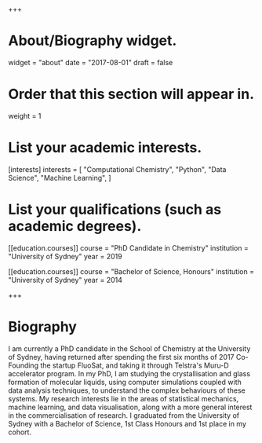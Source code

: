 +++
# About/Biography widget.
widget = "about"
date = "2017-08-01"
draft = false

# Order that this section will appear in.
weight = 1

# List your academic interests.
[interests]
  interests = [
    "Computational Chemistry",
    "Python",
    "Data Science",
    "Machine Learning",
  ]

# List your qualifications (such as academic degrees).
[[education.courses]]
  course = "PhD Candidate in Chemistry"
  institution = "University of Sydney"
  year = 2019

[[education.courses]]
  course = "Bachelor of Science, Honours"
  institution = "University of Sydney"
  year = 2014

+++

# Biography

I am currently a PhD candidate in the School of Chemistry at the University of Sydney,
having returned after spending the first six months of 2017 Co-Founding the startup FluoSat,
and taking it through Telstra's Muru-D accelerator program.
In my PhD, I am studying the crystallisation and glass formation of molecular liquids,
using computer simulations coupled with data analysis techniques,
to understand the complex behaviours of these systems.
My research interests lie in the areas of
statistical mechanics, machine learning, and data visualisation,
along with a more general interest in the commercialisation of research.
I graduated from the University of Sydney with a Bachelor of Science,
1st Class Honours and 1st place in my cohort.
